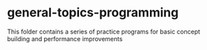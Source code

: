 # general-topics-programming 
This folder contains a series of practice programs for basic concept building and performance improvements
